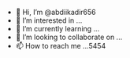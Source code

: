 - 👋 Hi, I’m @abdiikadir656
- 👀 I’m interested in ...
- 🌱 I’m currently learning ...
- 💞️ I’m looking to collaborate on ...
- 📫 How to reach me ...5454

<!---
abdiikadir656/abdiikadir656 is a ✨ special ✨ repository because its `README.md` (this file) appears on your GitHub profile.
You can click the Preview link to take a look at your changes.
--->
